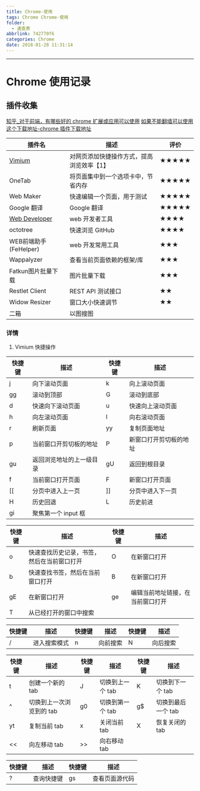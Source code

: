 ```yaml
---
title: Chrome-使用
tags: Chrome Chrome-使用
folder:
  - 速查表
abbrlink: 742770f6
categories: Chrome
date: 2018-01-28 11:31:14
---
```



******

<!-- more -->

# Chrome 使用记录

## 插件收集

[知乎_对于前端，有哪些好的 chrome 扩展或应用可以使用](https://www.zhihu.com/question/264685470)
[如果不能翻墙可以使用这个下载地址-chrome 插件下载地址](http://getcrx.cn/#!/crxid/dogkpdfcklifaemcdfbildhcofnopogp)

插件名 | 描述 | 评价
----|---|---
<a href='#Vimium'>Vimium</a> | 对网页添加快捷操作方式，提高浏览效率【1】| ★★★★★
OneTab | 将页面集中到一个选项卡中，节省内存 | ★★★★★
Web Maker | 快速编辑一个页面，用于测试 | ★★★★★
Google 翻译 | Google 翻译 | ★★★★★
[Web Developer](http://chrispederick.com/work/web-developer/) | web 开发者工具 | ★★★★
octotree | 快速浏览 GitHub | ★★★★
WEB前端助手(FeHelper) | web 开发常用工具 | ★★★
Wappalyzer | 查看当前页面依赖的框架/库 | ★★★
Fatkun图片批量下载 | 图片批量下载 | ★★★
Restlet Client | REST API 测试接口 | ★★ 
Widow Resizer | 窗口大小快速调节 | ★★ 
二箱 | 以图搜图

### 详情

1. <span id='Vimium'>Vimium 快捷操作</span>

快捷键 | 描述 | 快捷键 | 描述
----|----|-----|---
j | 向下滚动页面 | k | 向上滚动页面
gg | 滚动到顶部 | G | 滚动到底部
d | 快速向下滚动页面 | u | 快速向上滚动页面
h | 向左滚动页面 | l | 向右滚动页面
r | 刷新页面 | yy | 复制页面地址
p | 当前窗口开剪切板的地址 | P | 新窗口打开剪切板的地址
gu | 返回浏览地址的上一级目录 | gU | 返回到根目录
f | 当前窗口打开页面 | F | 新窗口打开页面
[[ | 分页中进入上一页 | ]] | 分页中进入下一页
H | 历史回退 | L | 历史前进
gi | 聚焦第一个 input 框 |

快捷键 | 描述 | 快捷键 | 描述
----|----|-----|---
o | 快速查找历史记录，书签，然后在当前窗口打开 | O | 在新窗口打开
b | 快速查找书签，然后在当前窗口打开 | B | 在新窗口打开
gE | 在新窗口打开 | ge | 编辑当前地址链接，在当前窗口打开
T | 从已经打开的窗口中搜索 | 

快捷键 | 描述 | 快捷键 | 描述 | 快捷键 | 描述
----|----|-----|----|-----|---
/ | 进入搜索模式 | n | 向前搜索 | N | 向后搜索

快捷键 | 描述 | 快捷键 | 描述 | 快捷键 | 描述
----|----|-----|----|-----|---
t | 创建一个新的 tab | J | 切换到上一个 tab | K | 切换到下一个 tab
^ | 切换到上一次浏览到的 tab | g0 | 切换到第一个 tab | g$ | 切换到最后一个 tab
yt | 复制当前 tab | x | 关闭当前 tab | X | 恢复关闭的 tab
<< | 向左移动 tab | >> | 向右移动 tab

快捷键 | 描述 | 快捷键 | 描述
----|----|-----|---
? | 查询快捷键 | gs | 查看页面源代码